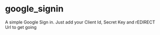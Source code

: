 # google_signin

A simple Google Sign in.
Just add your Client Id, Secret Key and rEDIRECT Url to get going
